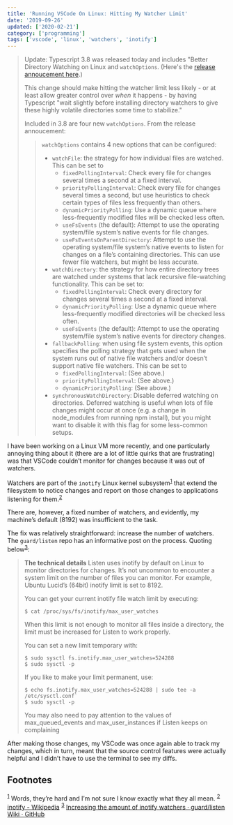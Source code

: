 ```yaml
---
title: 'Running VSCode On Linux: Hitting My Watcher Limit'
date: '2019-09-26'
updated: ['2020-02-21']
category: ['programming']
tags: ['vscode', 'linux', 'watchers', 'inotify']
---
```


> Update: Typescript 3.8 was released today and includes "Better Directory Watching on Linux and `watchOptions`. (Here's the [release annoucement here](https://devblogs.microsoft.com/typescript/announcing-typescript-3-8/).)
>
> This change should make hitting the watcher limit less likely - or at least allow greater control over _when_ it happens - by having Typescript "wait slightly before installing directory watchers to give these highly volatile directories some time to stabilize."
>
> Included in 3.8 are four new `watchOptions`. From the release annoucement:
> > `watchOptions` contains 4 new options that can be configured:
> > - `watchFile`: the strategy for how individual files are watched. This can be set to
> >     - `fixedPollingInterval`: Check every file for changes several times a second at a fixed interval.
> >     - `priorityPollingInterval`: Check every file for changes several times a second, but use heuristics to check certain types of files less frequently than others.
> >     - `dynamicPriorityPolling`: Use a dynamic queue where less-frequently modified files will be checked less often.
> >     - `useFsEvents` (the default): Attempt to use the operating system/file system’s native events for file changes.
> >     - `useFsEventsOnParentDirectory`: Attempt to use the operating system/file system’s native events to listen for changes on a file’s containing directories. This can use fewer file watchers, but might be less accurate.
> > - `watchDirectory`: the strategy for how entire directory trees are watched under systems that lack recursive file-watching functionality. This can be set to:
> >     - `fixedPollingInterval`: Check every directory for changes several times a second at a fixed interval.
> >     - `dynamicPriorityPolling`: Use a dynamic queue where less-frequently modified directories will be checked less often.
> >     - `useFsEvents` (the default): Attempt to use the operating system/file system’s native events for directory changes.
> > - `fallbackPolling`: when using file system events, this option specifies the polling strategy that gets used when the system runs out of native file watchers and/or doesn’t support native file watchers. This can be set to
> >     - `fixedPollingInterval`: (See above.)
> >     - `priorityPollingInterval`: (See above.)
> >     - `dynamicPriorityPolling`: (See above.)
> > - `synchronousWatchDirectory`: Disable deferred watching on directories. Deferred watching is useful when lots of file changes might occur at once (e.g. a change in node_modules from running npm install), but you might want to disable it with this flag for some less-common setups.


I have been working on a Linux VM more recently, and one particularly annoying thing about it (there are a lot of little quirks that are frustrating) was that VSCode couldn’t monitor for changes because it was out of watchers.

Watchers are part of the `inotify` Linux kernel subsystem<sup>[1](#footnotes)</sup><a id="fn1"></a> that extend the filesystem to notice changes and report on those changes to applications listening for them.<sup>[2](#footnotes)</sup><a id="fn2"></a>

There are, however, a fixed number of watchers, and evidently, my machine’s default (8192) was insufficient to the task.

The fix was relatively straightforward: increase the number of watchers. The `guard/listen` repo has an informative post on the process. Quoting below<sup>[3](#footnotes)</sup><a id="fn3"></a>:

> **The technical details**
> Listen uses inotify by default on Linux to monitor directories for changes. It’s not uncommon to encounter a system limit on the number of files you can monitor. For example, Ubuntu Lucid’s (64bit) inotify limit is set to 8192.
>
> You can get your current inotify file watch limit by executing:
>
> ```shell
> $ cat /proc/sys/fs/inotify/max_user_watches
> ```
>
> When this limit is not enough to monitor all files inside a directory, the limit must be increased for Listen to work properly.
>
> You can set a new limit temporary with:
>
> ```shell
> $ sudo sysctl fs.inotify.max_user_watches=524288
> $ sudo sysctl -p
> ```
>
> If you like to make your limit permanent, use:
>
> ```shell
> $ echo fs.inotify.max_user_watches=524288 | sudo tee -a /etc/sysctl.conf`
> $ sudo sysctl -p
> ```
>
> You may also need to pay attention to the values of max_queued_events and max_user_instances if Listen keeps on complaining

After making those changes, my VSCode was once again able to track my changes, which in turn, meant that the source control features were actually helpful and I didn’t have to use the terminal to see my diffs.

## Footnotes

<sup>[1](#fn1)</sup> Words, they’re hard and I’m not sure I know exactly what they all mean.
<sup>[2](#fn2)</sup> [inotify - Wikipedia](https://en.wikipedia.org/wiki/Inotify)
<sup>[3](#fn3)</sup> [Increasing the amount of inotify watchers · guard/listen Wiki · GitHub](https://github.com/guard/listen/wiki/Increasing-the-amount-of-inotify-watchers#the-technical-details)
